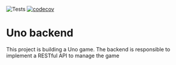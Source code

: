 ![Tests](https://github.com/uno-project/backend/workflows/Tests/badge.svg)
[![codecov](https://codecov.io/gh/uno-project/backend/branch/master/graph/badge.svg)](https://codecov.io/gh/uno-project/backend)

# Uno backend


This project is building a Uno game. The backend is responsible to implement a RESTful API to manage the game
